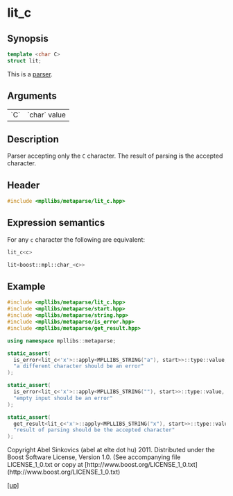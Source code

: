 # lit_c

## Synopsis

```cpp
template <char C>
struct lit;
```

This is a [parser](parser.html).

## Arguments

<table cellpadding='0' cellspacing='0'>
  <tr>
    <td>`C`</td>
    <td>`char` value</td>
  </tr>
</table>

## Description

Parser accepting only the `C` character. The result of parsing is the accepted
character.

## Header

```cpp
#include <mpllibs/metaparse/lit_c.hpp>
```

## Expression semantics

For any `c` character the following are equivalent:

```cpp
lit_c<c>

lit<boost::mpl::char_<c>>
```

## Example

```cpp
#include <mpllibs/metaparse/lit_c.hpp>
#include <mpllibs/metaparse/start.hpp>
#include <mpllibs/metaparse/string.hpp>
#include <mpllibs/metaparse/is_error.hpp>
#include <mpllibs/metaparse/get_result.hpp>

using namespace mpllibs::metaparse;

static_assert(
  is_error<lit_c<'x'>::apply<MPLLIBS_STRING("a"), start>>::type::value,
  "a different character should be an error"
);

static_assert(
  is_error<lit_c<'x'>::apply<MPLLIBS_STRING(""), start>>::type::value,
  "empty input should be an error"
);

static_assert(
  get_result<lit_c<'x'>::apply<MPLLIBS_STRING("x"), start>>::type::value == 'x',
  "result of parsing should be the accepted character"
);
```

<p class="copyright">
Copyright Abel Sinkovics (abel at elte dot hu) 2011.
Distributed under the Boost Software License, Version 1.0.
(See accompanying file LICENSE_1_0.txt or copy at
[http://www.boost.org/LICENSE_1_0.txt](http://www.boost.org/LICENSE_1_0.txt)
</p>

[[up]](reference.html)

